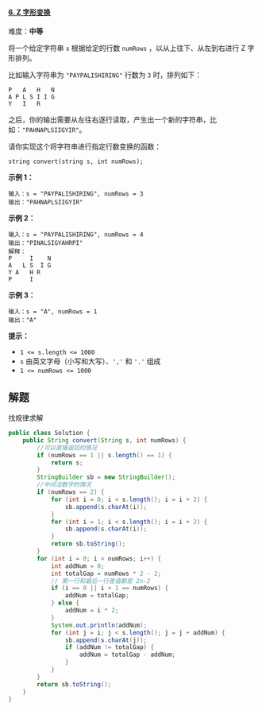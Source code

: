#### [6. Z 字形变换](https://leetcode.cn/problems/zigzag-conversion/)

难度：**中等**

将一个给定字符串 `s` 根据给定的行数 `numRows` ，以从上往下、从左到右进行 Z 字形排列。

比如输入字符串为 `"PAYPALISHIRING"` 行数为 `3` 时，排列如下：

```
P   A   H   N
A P L S I I G
Y   I   R
```

之后，你的输出需要从左往右逐行读取，产生出一个新的字符串，比如：`"PAHNAPLSIIGYIR"`。

请你实现这个将字符串进行指定行数变换的函数：

```
string convert(string s, int numRows);
```

 

**示例 1：**

```
输入：s = "PAYPALISHIRING", numRows = 3
输出："PAHNAPLSIIGYIR"
```

**示例 2：**

```
输入：s = "PAYPALISHIRING", numRows = 4
输出："PINALSIGYAHRPI"
解释：
P     I    N
A   L S  I G
Y A   H R
P     I
```

**示例 3：**

```
输入：s = "A", numRows = 1
输出："A"
```

 

**提示：**

- `1 <= s.length <= 1000`
- `s` 由英文字母（小写和大写）、`','` 和 `'.'` 组成
- `1 <= numRows <= 1000`

## 解题

找规律求解
```java
public class Solution {
    public String convert(String s, int numRows) {
        //可以直接返回的情况
        if (numRows == 1 || s.length() == 1) {
            return s;
        }
        StringBuilder sb = new StringBuilder();
        //中间没数字的情况
        if (numRows == 2) {
            for (int i = 0; i < s.length(); i = i + 2) {
                sb.append(s.charAt(i));
            }
            for (int i = 1; i < s.length(); i = i + 2) {
                sb.append(s.charAt(i));
            }
            return sb.toString();
        }
        for (int i = 0; i < numRows; i++) {
            int addNum = 0;
            int totalGap = numRows * 2 - 2;
            // 第一行和最后一行差值都是 2n-2
            if (i == 0 || i + 1 == numRows) {
                addNum = totalGap;
            } else {
                addNum = i * 2;
            }
            System.out.println(addNum);
            for (int j = i; j < s.length(); j = j + addNum) {
                sb.append(s.charAt(j));
                if (addNum != totalGap) {
                    addNum = totalGap - addNum;
                }
            }
        }
        return sb.toString();
    }
}

```